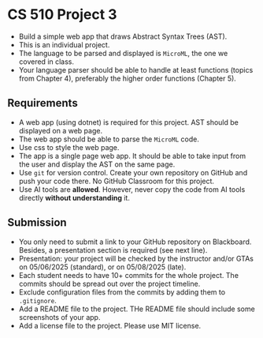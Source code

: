 # CS 510 Project 3

- Build a simple web app that draws Abstract Syntax Trees (AST).
- This is an individual project.
- The language to be parsed and displayed is `MicroML`, the one we covered in class.
- Your language parser should be able to handle at least functions (topics from Chapter 4), preferably the higher order functions (Chapter 5).

## Requirements

- A web app (using dotnet) is required for this project. AST should be displayed on a web page.
- The web app should be able to parse the `MicroML` code.
- Use css to style the web page.
- The app is a single page web app. It should be able to take input from the user and display the AST on the same page.
- Use `git` for version control. Create your own repository on GitHub and push your code there. No GitHub Classroom for this project.
- Use AI tools are **allowed**. However, never copy the code from AI tools directly **without understanding** it.

## Submission

- You only need to submit a link to your GitHub repository on Blackboard. Besides, a presentation section is required (see next line).
- Presentation: your project will be checked by the instructor and/or GTAs on 05/06/2025 (standard), or on 05/08/2025 (late).
- Each student needs to have 10+ commits for the whole project. The commits should be spread out over the project timeline.
- Exclude configuration files from the commits by adding them to `.gitignore`.
- Add a README file to the project. THe README file should include some screenshots of your app.
- Add a license file to the project. Please use MIT license.